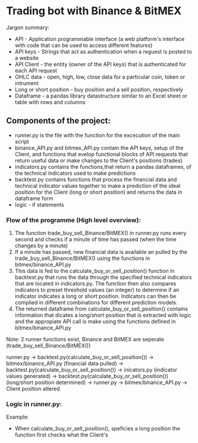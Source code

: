 # Trading bot with Binance & BitMEX

Jargon summary:
* API - Application programmable interface (a web platform's interface with code that can be used to access different features)
* API keys - Strings that act as authentication when a reguest is posted to a website
* API Client - the entity (owner of the API keys) that is authenticated for each API request
* OHLC data - open, high, low, close data for a particular coin, token or intrument
* Long or short position - buy position and a sell position, respectively
* Dataframe - a pandas library datastructure similar to an Excel sheet or table with rows and columns


## Components of the project:

* runner.py is the file with the function for the excecution of the main script
* binance_API.py and bitmex_API.py contain the API keys, setup of the Client, and functions that evelop functional blocks of API requests that return useful data or make changes to the Client's positions (trades)
* indicators.py contains the functions,that return a pandas dataframes, of the technical indicators used to make predictions
* backtest.py contains functions that process the financial data and technical indicator values together to make a prediction of the ideal position for the Client (long or short position) and returns the data in dataframe form
* logic - if statements

### Flow of the programme (High level overview):

1. The function trade_buy_sell_Binance/BitMEX() in runner.py runs every second and checks if a minute of time has passed (when the time changes by a minute)
2. If a minute has passed, new financial data is available an pulled by the trade_buy_sell_Binance/BitMEX()  using the functions in bitmex/binance_API.py
3. This data is fed to the calculate_buy_or_sell_position() function in backtest.py that runs the data through the specified technical indicators that are located in indicators.py. The function then also compares indicators to preset threshold values (an integer) to determine if an indicator indicates a long or short position. Indicators can then be complied in different combinations for different prediction models. 
4. The returned dataframe from calculate_buy_or_sell_position() contains information that dicates a long/short position that is extracted with logic and the appropiate API call is make using the functions defined in bitmex/binance_API.py

Note: 2 runner functions exist, Binance and BitMEX are seperate (trade_buy_sell_Binance/BitMEX())

runner.py -> backtest.py(calculate_buy_or_sell_position()) -> bitmex/binance_API.py (financial data pulled) -> backtest.py(calculate_buy_or_sell_position()) -> inicators.py (indicator values generated) -> backtest.py(calculate_buy_or_sell_position()) (long/short position determined) -> runner.py -> bitmex/binance_API.py -> Client position atlered

### Logic in runner.py:

Example:
* When calculate_buy_or_sell_position(), speficies a long position the function first checks what the Client's
